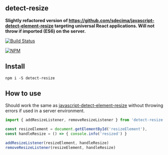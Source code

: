 ## detect-resize

**Slightly refactored version of https://github.com/sdecima/javascript-detect-element-resize targeting universal React applications. Will not throw if imported (ES6) on the server.**

[![Build Status](https://travis-ci.org/noderaider/detect-resize.svg?branch=master)](https://travis-ci.org/noderaider/detect-resize)

[![NPM](https://nodei.co/npm/detect-resize.png?stars=true&downloads=true)](https://nodei.co/npm/detect-resize/)


## Install

`npm i -S detect-resize`


## How to use

Should work the same as [javascript-detect-element-resize](https://github.com/sdecima/javascript-detect-element-resize) without throwing errors if used in a server environment.

```js
import { addResizeListener, removeResizeListener } from 'detect-resize'

const resizeElement = document.getElementById('resizeElement'),
const handleResize = () => { console.info('resized') }

addResizeListener(resizeElement, handleResize)
removeResizeListener(resizeElement, handleResize)
```
